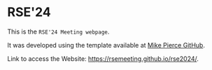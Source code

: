 # RSE'24

This is the `RSE'24 Meeting webpage`.

It was developed using the template available at [Mike Pierce GitHub](https://github.com/mikepierce/conference-website-template).

Link to access the Website: https://rsemeeting.github.io/rse2024/.
